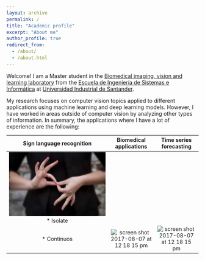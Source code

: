 ```yaml
---
layout: archive
permalink: /
title: "Academic profile"
excerpt: "About me"
author_profile: true
redirect_from: 
  - /about/
  - /about.html
---
```


Welcome! I am a Master student in the [Biomedical imaging, vision and learning laboratory](http://www.bivl2ab.uis.edu.co/) 
from the [Escuela de Ingeniería de Sistemas e Informática](http://cormoran.uis.edu.co/eisi/) at
[Universidad Industrial de Santander](https://www.uis.edu.co/webUIS/es/index.jsp). 

My research focuses on computer vision topics applied to different applications using machine learning and deep learning models. However, I have worked in areas outside of computer vision by analyzing other types of information. In summary, the applications where I have a lot of experience are the following:

|Sign language recognition | Biomedical applications |Time series forecasting |
|:-------------------------:|:-------------------------:|:-------------------------:|
|<img width="1604" alt="slr" src="/images/slr.png">  * Isolate  
* Continuos|  <img width="1604" alt="screen shot 2017-08-07 at 12 18 15 pm" src="https://user-images.githubusercontent.com/297678/29892310-03e92256-8d83-11e7-9b58-986dcb6f702e.png">|<img width="1604" alt="screen shot 2017-08-07 at 12 18 15 pm" src="https://user-images.githubusercontent.com/297678/29892310-03e92256-8d83-11e7-9b58-986dcb6f702e.png">|

